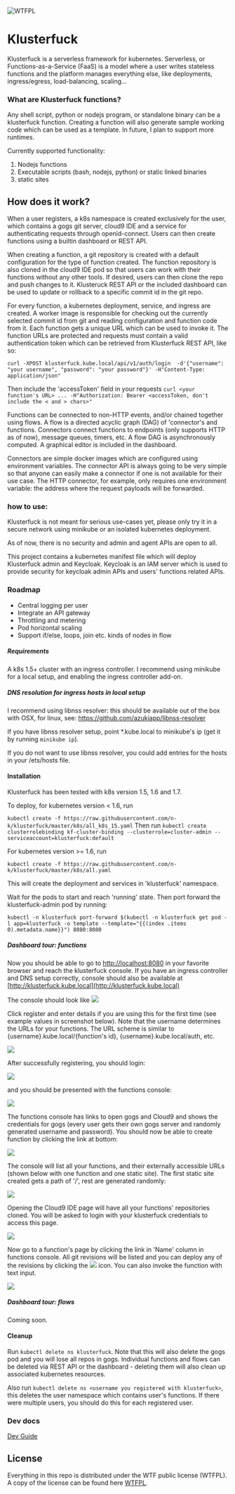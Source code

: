 ![WTFPL](http://www.wtfpl.net/wp-content/uploads/2012/12/wtfpl-badge-4.png)
# Klusterfuck
Klusterfuck is a serverless framework for kubernetes. Serverless, or Functions-as-a-Service (FaaS)
is a model where a user writes stateless functions and the 
platform manages everything else, like deployments, ingress/egress, load-balancing, scaling...

### What are Klusterfuck functions?
Any shell script, python or nodejs program, or standalone binary can be a klusterfuck function. 
Creating a function will also generate sample working code which can be used as a template.
In future, I plan to support more runtimes.

Currently supported functionality:
1. Nodejs functions
2. Executable scripts (bash, nodejs, python) or static linked binaries
3. static sites

## How does it work?
When a user registers, a k8s namespace is created exclusively for the user, 
which contains a gogs git server, cloud9 IDE and a service for authenticating requests 
through openid-connect.
Users can then create functions using a builtin dashboard or REST API.

When creating a function, a git repository is created with a default configuration for the type of 
function created. The function repository is also cloned in the cloud9 IDE pod so that users can work 
with their functions without any other tools.
If desired, users can then clone the repo and push changes to it. Klusteruck REST API or the 
included dashboard can be used to update or rollback to a specific commit id in the git repo.

For every function, a kubernetes deployment, service, and ingress are created. A worker image 
is responsible for checking out the currently selected commit id from git and reading configuration 
and function code from it. 
Each function gets a unique URL which can be used to invoke it. 
The function URLs are protected and requests must contain a valid authentication token which can be 
retrieved from Klusterfuck REST API, like so:

`curl -XPOST klusterfuck.kube.local/api/v1/auth/login 
    -d'{"username": "your username", "password": "your password"}' -H"Content-Type: application/json"`

Then include the 'accessToken' field in your requests `curl <your function's URL> ... -H"Authorization: Bearer <accessToken, don't include the < and > chars>"`

Functions can be connected to non-HTTP events, and/or chained together using flows. 
A flow is a directed acyclic graph (DAG) of 'connector's and functions. 
Connectors connect functions to endpoints (only supports HTTP as of now), message queues, timers, etc. 
A flow DAG is asynchronously computed. A graphical editor is included in the dashboard.

Connectors are simple docker images which are configured using environment variables. The connector
API is always going to be very simple so that anyone can easily make a connector if one is not available
for their use case. The HTTP connector, for example, only requires one environment variable: the address 
where the request payloads will be forwarded.

### how to use:
Klusterfuck is not meant for serious use-cases yet, please only try it in a secure network using 
minikube or an isolated kubernetes deployment.

As of now, there is no security and admin and agent APIs are open to all. 

This project contains a kubernetes manifest file which will deploy Klusterfuck admin and Keycloak. Keycloak 
is an IAM server which is used to provide security for keycloak admin APIs and users' functions related APIs.

### Roadmap
 - Central logging per user
 - Integrate an API gateway
 - Throttling and metering
 - Pod horizontal scaling
 - Support if/else, loops, join etc. kinds of nodes in flow

##### Requirements
A k8s 1.5+ cluster with an ingress controller. I recommend using minikube for a local setup, and enabling
the ingress controller add-on.
##### DNS resolution for ingress hosts in local setup
I recommend using libnss resolver: this should be available out of the box with OSX, for linux, see: https://github.com/azukiapp/libnss-resolver

If you have libnss resolver setup, point *.kube.local to minikube's ip (get it by running `minikube ip`).

If you do not want to use libnss resolver, you could add entries for the hosts in your /ets/hosts file.

#### Installation
Klusterfuck has been tested with k8s version 1.5, 1.6 and 1.7.

To deploy, for kubernetes version < 1.6, run 
 
 `kubectl create -f https://raw.githubusercontent.com/n-k/klusterfuck/master/k8s/all_k8s_15.yaml`
Then run `kubectl create clusterrolebinding kf-cluster-binding --clusterrole=cluster-admin --serviceaccount=klusterfuck:default`


For kubernetes version >= 1.6, run 

`kubectl create -f https://raw.githubusercontent.com/n-k/klusterfuck/master/k8s/all.yaml`

This will create the deployment and services in 'klusterfuck' namespace.

Wait for the pods to start and reach 'running' state. Then port forward the klusterfuck-admin pod by 
running:

`kubectl -n klusterfuck port-forward $(kubectl -n klusterfuck get pod -l app=klusterfuck -o template --template="{{(index .items 0).metadata.name}}") 8080:8080`

##### Dashboard tour: functions
Now you should be able to go to [http://localhost:8080](http://localhost:8080) in your favorite 
browser and reach the klusterfuck console. If you have an ingress controller and DNS setup correctly,
console should also be available at [http://klusterfuck.kube.local](http://klusterfuck.kube.local)

The console should look like 
![](docs/images/console_start.png)

Click register and enter details if you are using this for the first time (see example values in screenshot below).
Note that the username determines the URLs for your functions. The URL scheme is similar to 
{username}.kube.local/{function's id}, {username}.kube.local/auth, etc.

![](docs/images/register.png)

After successfully registering, you should login:

![](docs/images/login.png)

and you should be presented with the functions console:

![](docs/images/functions.png)

The functions console has links to open gogs and Cloud9 and shows the credentials for gogs 
(every user gets their own gogs server and randomly generated username and password).
You should now be able to create function by clicking the link at bottom:

![](docs/images/create_function.png)

The console will list all your functions, and their externally accessible URLs 
(shown below with one function and one static site). The first static site created gets 
a path of '/', rest are generated randomly:

![](docs/images/list_functions.png)


Opening the Cloud9 IDE page will have all your functions' repositories cloned. You will 
be asked to login with your klusterfuck credentials to access this page.

![](docs/images/cloud9.png)


Now go to a function's page by clicking the link in 'Name' column in functions console.
All git revisions will be listed and you can deploy any of the revisions by clicking the 
![](docs/images/deploy.png) icon. You can also invoke the function with text input.

![](docs/images/function.png)

##### Dashboard tour: flows
Coming soon.

#### Cleanup
Run `kubectl delete ns klusterfuck`. Note that this will also delete the gogs pod and you will lose 
all repos in gogs. Individual functions and flows can be deleted via REST API or the dashboard - deleting
them will also clean up associated kubernetes resources.

Also run `kubectl delete ns <username you registered with klusterfuck>`, this deletes the user namespace
which contains user's functions. If there were multiple users, you should do this for each registered user.

### Dev docs
[Dev Guide](./docs/dev-guide.md)

## License
Everything in this repo is distributed under the WTF public license (WTFPL). A copy of the license 
can be found here [WTFPL](http://www.wtfpl.net).
